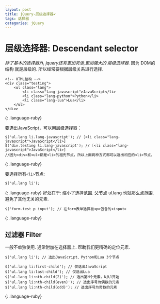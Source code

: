 ```yaml
---
layout: post
title: jQuery-层级选择器✔︎
tags: 选择器
categories: jQuery
---
```



# 层级选择器: Descendant selector
*除了基本的选择器外, jquery还有更加灵活,更加强大的 层级选择器.*
因为 DOM的结构 就是层级的. 所以经常要根据层级关系进行选择.

~~~
<!-- HTML结构 -->
<div class="testing">
    <ul class="lang">
        <li class="lang-javascript">JavaScript</li>
        <li class="lang-python">Python</li>
        <li class="lang-lua">Lua</li>
    </ul>
</div>
~~~
{: .language-ruby}


要选出JavaScript，可以用层级选择器：
~~~
$('ul.lang li.lang-javascript'); // [<li class="lang-javascript">JavaScript</li>]
$('div.testing li.lang-javascript'); // [<li class="lang-javascript">JavaScript</li>]
//因为<div>和<ul>都是<li>的祖先节点，所以上面两种方式都可以选出相应的<li>节点。
~~~
{: .language-ruby}


要选择所有`<li>`节点:
~~~
$('ul.lang li');
~~~
{: .language-ruby}
好处在于: 缩小了选择范围. 父节点 ul.lang 也就那么点范围. 避免了其他无关的元素.

~~~
$('form.test p input'); // 在form表单选择被<p>包含的<input>
~~~
{: .language-ruby}











## 过滤器 Filter
一般不单独使用. 通常附加在选择器上. 帮助我们更精确的定位元素.

~~~
$('ul.lang li'); // 选出JavaScript、Python和Lua 3个节点

$('ul.lang li:first-child'); // 仅选出JavaScript
$('ul.lang li:last-child'); // 仅选出Lua
$('ul.lang li:nth-child(2)'); // 选出第N个元素，N从1开始
$('ul.lang li:nth-child(even)'); // 选出序号为偶数的元素
$('ul.lang li:nth-child(odd)'); // 选出序号为奇数的元素
~~~
{: .language-ruby}




